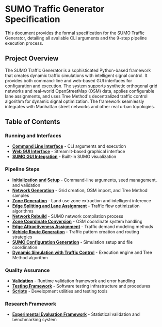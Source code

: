 # SUMO Traffic Generator Specification

This document provides the formal specification for the SUMO Traffic Generator, detailing all available CLI arguments and the 9-step pipeline execution process.

## Project Overview

The SUMO Traffic Generator is a sophisticated Python-based framework that creates dynamic traffic simulations with intelligent signal control. It provides both command-line and web-based GUI interfaces for configuration and execution. The system supports synthetic orthogonal grid networks and real-world OpenStreetMap (OSM) data, applies configurable lane assignments, and uses Tree Method's decentralized traffic control algorithm for dynamic signal optimization. The framework seamlessly integrates with Manhattan street networks and other real urban topologies.

## Table of Contents

### Running and Interfaces

- **[Command Line Interface](specification/command-line-interface.md)** - CLI arguments and execution
- **[Web GUI Interface](specification/web-gui-interface.md)** - Streamlit-based graphical interface
- **[SUMO GUI Integration](specification/sumo-gui-integration.md)** - Built-in SUMO visualization

### Pipeline Steps

- **[Initialization and Setup](specification/initialization-setup.md)** - Command-line arguments, seed management, and validation
- **[Network Generation](specification/network-generation.md)** - Grid creation, OSM import, and Tree Method samples
- **[Zone Generation](specification/zone-generation.md)** - Land use zone extraction and intelligent inference
- **[Edge Splitting and Lane Assignment](specification/edge-splitting-lanes.md)** - Traffic flow optimization algorithms
- **[Network Rebuild](specification/network-rebuild.md)** - SUMO network compilation process
- **[Zone Coordinate Conversion](specification/zone-coordinate-conversion.md)** - OSM coordinate system handling
- **[Edge Attractiveness Assignment](specification/edge-attractiveness.md)** - Traffic demand modeling methods
- **[Vehicle Route Generation](specification/vehicle-route-generation.md)** - Traffic pattern creation and routing strategies
- **[SUMO Configuration Generation](specification/sumo-configuration.md)** - Simulation setup and file coordination
- **[Dynamic Simulation with Traffic Control](specification/dynamic-simulation.md)** - Execution engine and Tree Method algorithm

### Quality Assurance

- **[Validation](specification/validation.md)** - Runtime validation framework and error handling
- **[Testing Framework](specification/testing-framework.md)** - Software testing infrastructure and procedures
- **[Scripts](specification/scripts.md)** - Development utilities and testing tools

### Research Framework

- **[Experimental Evaluation Framework](specification/experimental-framework.md)** - Statistical validation and benchmarking system